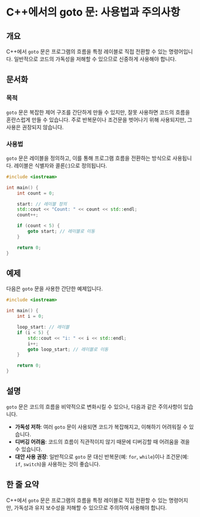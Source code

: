 <!--
Meta Description: # C++에서의 goto 문: 사용법과 주의사항 ## 개요 C++에서 `goto` 문은 프로그램의 흐름을 특정 레이블로 직접 전환할 수 있는 명령어입니다. 일반적으로 코드의 가독성을 저해할 수 있으므로 신중하게 사용해야 합니다. ## 문서화 ### 목적 `goto` 문...
Meta Keywords: goto, 흐름을, count, 레이블로, 코드의
-->

# C++에서의 goto 문: 사용법과 주의사항

## 개요
C++에서 `goto` 문은 프로그램의 흐름을 특정 레이블로 직접 전환할 수 있는 명령어입니다. 일반적으로 코드의 가독성을 저해할 수 있으므로 신중하게 사용해야 합니다.

## 문서화

### 목적
`goto` 문은 복잡한 제어 구조를 간단하게 만들 수 있지만, 잘못 사용하면 코드의 흐름을 혼란스럽게 만들 수 있습니다. 주로 반복문이나 조건문을 벗어나기 위해 사용되지만, 그 사용은 권장되지 않습니다.

### 사용법
`goto` 문은 레이블을 정의하고, 이를 통해 프로그램 흐름을 전환하는 방식으로 사용됩니다. 레이블은 식별자와 콜론(:)으로 정의됩니다.

```cpp
#include <iostream>

int main() {
    int count = 0;

    start: // 레이블 정의
    std::cout << "Count: " << count << std::endl;
    count++;

    if (count < 5) {
        goto start; // 레이블로 이동
    }

    return 0;
}
```

## 예제
다음은 `goto` 문을 사용한 간단한 예제입니다.

```cpp
#include <iostream>

int main() {
    int i = 0;

    loop_start: // 레이블
    if (i < 5) {
        std::cout << "i: " << i << std::endl;
        i++;
        goto loop_start; // 레이블로 이동
    }

    return 0;
}
```

## 설명
`goto` 문은 코드의 흐름을 비약적으로 변화시킬 수 있으나, 다음과 같은 주의사항이 있습니다.

- **가독성 저하**: 여러 `goto` 문이 사용되면 코드가 복잡해지고, 이해하기 어려워질 수 있습니다.
- **디버깅 어려움**: 코드의 흐름이 직관적이지 않기 때문에 디버깅할 때 어려움을 겪을 수 있습니다.
- **대안 사용 권장**: 일반적으로 `goto` 문 대신 반복문(예: `for`, `while`)이나 조건문(예: `if`, `switch`)을 사용하는 것이 좋습니다.

## 한 줄 요약
C++에서 `goto` 문은 프로그램의 흐름을 특정 레이블로 직접 전환할 수 있는 명령어지만, 가독성과 유지 보수성을 저해할 수 있으므로 주의하여 사용해야 합니다.